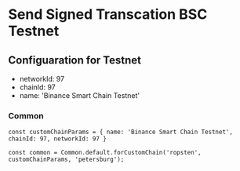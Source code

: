 # Send Signed Transcation BSC Testnet

## Configuaration for Testnet
- networkId: 97
- chainId: 97
- name: 'Binance Smart Chain Testnet'


### Common
`const customChainParams = { name: 'Binance Smart Chain Testnet', chainId: 97, networkId: 97 }`

`const common = Common.default.forCustomChain('ropsten', customChainParams, 'petersburg');`
